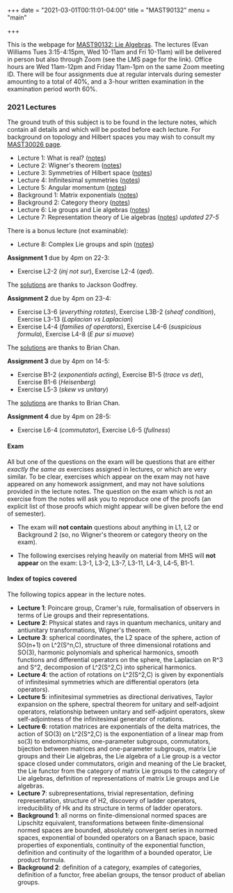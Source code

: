 +++
date = "2021-03-01T00:11:01-04:00"
title = "MAST90132"
menu = "main"

+++

This is the webpage for [MAST90132: Lie Algebras](https://handbook.unimelb.edu.au/subjects/mast90132). The lectures (Evan Williams Tues 3:15-4:15pm, Wed 10-11am and Fri 10-11am) will be delivered in person but also through Zoom (see the LMS page for the link). Office hours are Wed 11am-12pm and Friday 11am-1pm on the same Zoom meeting ID. There will be four assignments due at regular intervals during semester amounting to a total of 40%, and a 3-hour written examination in the examination period worth 60%.

### 2021 Lectures

The ground truth of this subject is to be found in the lecture notes, which contain all details and which will be posted before each lecture. For background on topology and Hilbert spaces you may wish to consult my [MAST30026 page](http://therisingsea.org/post/mast30026/).

* Lecture 1: What is real? ([notes](http://therisingsea.org/notes/mast90132/lecture1.pdf))
* Lecture 2: Wigner's theorem ([notes](http://therisingsea.org/notes/mast90132/lecture2.pdf))
* Lecture 3: Symmetries of Hilbert space ([notes](http://therisingsea.org/notes/mast90132/lecture3.pdf))
* Lecture 4: Infinitesimal symmetries ([notes](http://therisingsea.org/notes/mast90132/lecture4.pdf))
* Lecture 5: Angular momentum ([notes](http://therisingsea.org/notes/mast90132/lecture5.pdf))
* Background 1: Matrix exponentials ([notes](http://therisingsea.org/notes/mast90132/background1.pdf))
* Background 2: Category theory ([notes](http://therisingsea.org/notes/mast90132/background2.pdf))
* Lecture 6: Lie groups and Lie algebras ([notes](http://therisingsea.org/notes/mast90132/lecture6.pdf))
* Lecture 7: Representation theory of Lie algebras ([notes](http://therisingsea.org/notes/mast90132/lecture7.pdf)) *updated 27-5*

There is a bonus lecture (not examinable):

* Lecture 8: Complex Lie groups and spin ([notes](http://therisingsea.org/notes/mast90132/lecture8.pdf))



**Assignment 1** due by 4pm on 22-3:

* Exercise L2-2 (*inj not sur*), Exercise L2-4 (*qed*).

The [solutions](http://therisingsea.org/notes/mast90132/ass1_soln2021.pdf) are thanks to Jackson Godfrey.

**Assignment 2** due by 4pm on 23-4:

* Exercise L3-6 (*everything rotates*), Exercise L3B-2 (*sheaf condition*), Exercise L3-13 (*Laplacian vs Laplacian*)
* Exercise L4-4 (*families of operators*), Exercise L4-6 (*suspicious formula*), Exercise L4-8 (*E pur si muove*)

The [solutions](http://therisingsea.org/notes/mast90132/ass2_soln2021.pdf) are thanks to Brian Chan.

**Assignment 3** due by 4pm on 14-5:

* Exercise B1-2 (*exponentials acting*), Exercise B1-5 (*trace vs det*), Exercise B1-6 (*Heisenberg*)
* Exercise L5-3 (*skew vs unitary*)

The [solutions](http://therisingsea.org/notes/mast90132/ass3_soln2021.pdf) are thanks to Brian Chan.

**Assignment 4** due by 4pm on 28-5:

* Exercise L6-4 (*commutator*), Exercise L6-5 (*fullness*)

#### Exam

All but one of the questions on the exam will be questions that are either *exactly the same as* exercises assigned in lectures, or which are very similar. To be clear, exercises which appear on the exam may not have appeared on any homework assignment, and may not have solutions provided in the lecture notes. The question on the exam which is not an exercise from the notes will ask you to reproduce one of the proofs (an explicit list of those proofs which might appear will be given before the end of semester).

* The exam will **not contain** questions about anything in L1, L2 or Background 2 (so, no Wigner's theorem or category theory on the exam).

* The following exercises relying heavily on material from MHS will **not appear** on the exam: L3-1, L3-2, L3-7, L3-11, L4-3, L4-5, B1-1.

#### Index of topics covered

The following topics appear in the lecture notes.

* **Lecture 1**: Poincare group, Cramer's rule, formalisation of observers in terms of Lie groups and their representations.
* **Lecture 2**: Physical states and rays in quantum mechanics, unitary and antiunitary transformations, Wigner's theorem.
* **Lecture 3**: spherical coordinates, the L2 space of the sphere, action of SO(n+1) on L^2(S^n,C), structure of three dimensional rotations and SO(3), harmonic polynomials and spherical harmonics, smooth functions and differential operators on the sphere, the Laplacian on R^3 and S^2, decomposion of L^2(S^2,C) into spherical harmonics.
* **Lecture 4**: the action of rotations on L^2(S^2,C) is given by exponentials of infinitesimal symmetries which are differential operators (eta operators).
* **Lecture 5**: infinitesimal symmetries as directional derivatives, Taylor expansion on the sphere, spectral theorem for unitary and self-adjoint operators, relationship between unitary and self-adjoint operators, skew self-adjointness of the infinitesimal generator of rotations.
* **Lecture 6**: rotation matrices are exponentials of the delta matrices, the action of SO(3) on L^2(S^2,C) is the exponentiation of a linear map from so(3) to endomorphisms, one-parameter subgroups, commutators, bijection between matrices and one-parameter subgroups, matrix Lie groups and their Lie algebras, the Lie algebra of a Lie group is a vector space closed under commutators, origin and meaning of the Lie bracket, the Lie functor from the category of matrix Lie groups to the category of Lie algebras, definition of representations of matrix Lie groups and Lie algebras.
* **Lecture 7**: subrepresentations, trivial representation, defining representation, structure of H2, discovery of ladder operators, irreducibility of Hk and its structure in terms of ladder operators.
* **Background 1**: all norms on finite-dimensional normed spaces are Lipschitz equivalent, transformations between finite-dimensional normed spaces are bounded, absolutely convergent series in normed spaces, exponential of bounded operators on a Banach space, basic properties of exponentials, continuity of the exponential function, definition and continuity of the logarithm of a bounded operator, Lie product formula.
* **Background 2**: definition of a category, examples of categories, definition of a functor, free abelian groups, the tensor product of abelian groups.